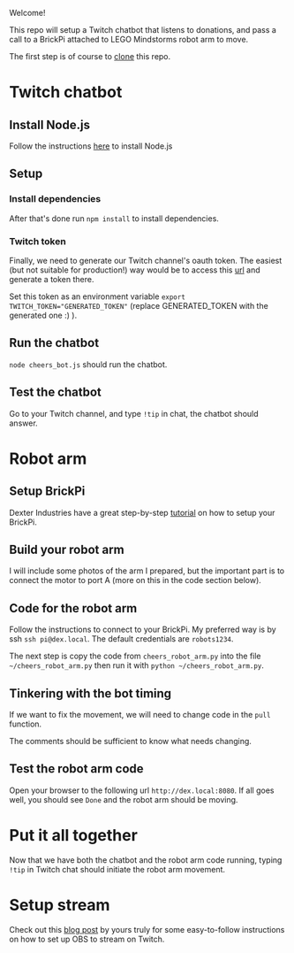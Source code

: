 Welcome!

This repo will setup a Twitch chatbot that listens to donations, and pass a call to a BrickPi attached to LEGO Mindstorms robot arm to move.

The first step is of course to [clone](https://git-scm.com/book/en/v2/Git-Basics-Getting-a-Git-Repository) this repo.

# Twitch chatbot

## Install Node.js

Follow the instructions [here](https://nodejs.org/en/download/package-manager/#nvm) to install Node.js

## Setup

### Install dependencies

After that's done run `npm install` to install dependencies.

### Twitch token

Finally, we need to generate our Twitch channel's oauth token. The easiest (but not suitable for production!) way would be to access this [url](https://twitchapps.com/tmi/) and generate a token there.

Set this token as an environment variable `export TWITCH_TOKEN="GENERATED_TOKEN"` (replace GENERATED_TOKEN with the generated one :) ).

## Run the chatbot

`node cheers_bot.js` should run the chatbot.

## Test the chatbot

Go to your Twitch channel, and type `!tip` in chat, the chatbot should answer.

# Robot arm

## Setup BrickPi

Dexter Industries have a great step-by-step [tutorial](https://www.dexterindustries.com/BrickPi/brickpi3-getting-started/) on how to setup your BrickPi.

## Build your robot arm

I will include some photos of the arm I prepared, but the important part is to connect the motor to port A (more on this in the code section below).

## Code for the robot arm

Follow the instructions to connect to your BrickPi.
My preferred way is by ssh `ssh pi@dex.local`. The default credentials are `robots1234`.

The next step is copy the code from `cheers_robot_arm.py` into the file `~/cheers_robot_arm.py` then run it with `python ~/cheers_robot_arm.py`.

## Tinkering with the bot timing

If we want to fix the movement, we will need to change code in the `pull` function.

The comments should be sufficient to know what needs changing.

## Test the robot arm code

Open your browser to the following url `http://dex.local:8080`. If all goes well, you should see `Done` and the robot arm should be moving.

# Put it all together

Now that we have both the chatbot and the robot arm code running, typing `!tip` in Twitch chat should initiate the robot arm movement.

# Setup stream

Check out this [blog post](http://dev.en-japan.io/user-test-with-obs/) by yours truly for some easy-to-follow instructions on how to set up OBS to stream on Twitch.
